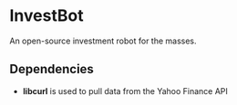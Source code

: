 InvestBot
=========

An open-source investment robot for the masses.

Dependencies
------------
+ **libcurl** is used to pull data from the Yahoo Finance API
